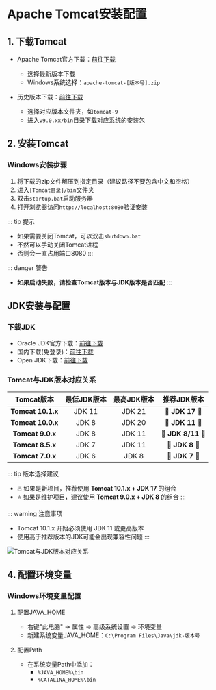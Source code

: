 # Apache Tomcat安装配置

## 1. 下载Tomcat

- Apache Tomcat官方下载：[前往下载](https://tomcat.apache.org/)
  - 选择最新版本下载
  - Windows系统选择：`apache-tomcat-[版本号].zip`

- 历史版本下载：[前往下载](https://archive.apache.org/dist/tomcat/)
  - 选择对应版本文件夹，如`tomcat-9`
  - 进入`v9.0.xx/bin`目录下载对应系统的安装包

## 2. 安装Tomcat

### Windows安装步骤
1. 将下载的zip文件解压到指定目录（建议路径不要包含中文和空格）
2. 进入`[Tomcat目录]/bin`文件夹
3. 双击`startup.bat`启动服务器
4. 打开浏览器访问`http://localhost:8080`验证安装

::: tip 提示
- 如果需要关闭Tomcat，可以双击`shutdown.bat` 
- 不然可以手动关闭Tomcat进程
- 否则会一直占用端口8080
:::

::: danger 警告
- **如果启动失败，请检查Tomcat版本与JDK版本是否匹配**
:::

## JDK安装与配置

### 下载JDK
- Oracle JDK官方下载：[前往下载](https://www.oracle.com/java/technologies/downloads/)
- 国内下载(免登录)：[前往下载](https://www.java.com/zh-CN/download/)
- Open JDK下载：[前往下载](https://jdk.java.net/)

### Tomcat与JDK版本对应关系

| Tomcat版本 | 最低JDK版本 | 最高JDK版本 | 推荐JDK版本 |
|:----------:|:----------:|:----------:|:------------:|
| **Tomcat 10.1.x** | JDK 11 | JDK 21 | 🌟 **JDK 17** 🌟 |
| **Tomcat 10.0.x** | JDK 8 | JDK 20 | 🌟 **JDK 11** 🌟 |
| **Tomcat 9.0.x** | JDK 8 | JDK 11 | 🌟 **JDK 8/11** 🌟 |
| **Tomcat 8.5.x** | JDK 7 | JDK 11 | 🌟 **JDK 8** 🌟 |
| **Tomcat 7.0.x** | JDK 6 | JDK 8 | 🌟 **JDK 7** 🌟 |

::: tip 版本选择建议
- 🔥 如果是新项目，推荐使用 **Tomcat 10.1.x + JDK 17** 的组合
- ⭐ 如果是维护项目，建议使用 **Tomcat 9.0.x + JDK 8** 的组合
:::

::: warning 注意事项
- Tomcat 10.1.x 开始必须使用 JDK 11 或更高版本
- 使用高于推荐版本的JDK可能会出现兼容性问题
:::

![Tomcat与JDK版本对应关系](/tooldoc/zh/JavaWeb/assets/Tomcat安装配置/Tomcat安装配置01.png)

## 4. 配置环境变量

### Windows环境变量配置
1. 配置JAVA_HOME
   - 右键"此电脑" -> 属性 -> 高级系统设置 -> 环境变量
   - 新建系统变量JAVA_HOME：`C:\Program Files\Java\jdk-版本号`

2. 配置Path
   - 在系统变量Path中添加：
     - `%JAVA_HOME%\bin`
     - `%CATALINA_HOME%\bin`

